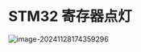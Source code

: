 # STM32 寄存器点灯

![image-20241128174359296](C:\Users\a1551\AppData\Roaming\Typora\typora-user-images\image-20241128174359296.png)